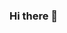 ### Hi there 👋

<!--
**ramanahacker007/ramanahacker007** is a ✨ _special_ ✨ repository because its `README.md` (this file) appears on your GitHub profile.

Here are some ideas to get you started:

- 🔭I'm am student studying cse 1st year in kit college, coimbatore
- 🌱 I’m currently learning ....hacking
- 🤔 I’m looking for help with ...programing
- 💬 Ask me about ...coding
-->
